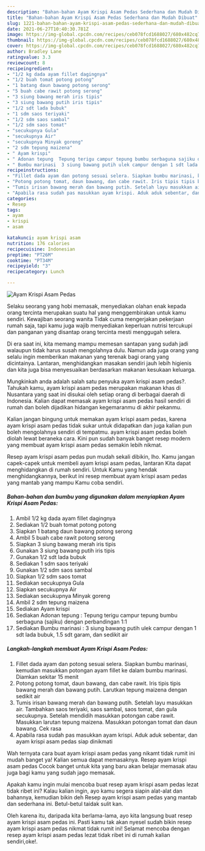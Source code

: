 ```yaml
---
description: "Bahan-bahan Ayam Krispi Asam Pedas Sederhana dan Mudah Dibuat"
title: "Bahan-bahan Ayam Krispi Asam Pedas Sederhana dan Mudah Dibuat"
slug: 1221-bahan-bahan-ayam-krispi-asam-pedas-sederhana-dan-mudah-dibuat
date: 2021-06-27T10:40:30.781Z
image: https://img-global.cpcdn.com/recipes/ceb078fcd1688027/680x482cq70/ayam-krispi-asam-pedas-foto-resep-utama.jpg
thumbnail: https://img-global.cpcdn.com/recipes/ceb078fcd1688027/680x482cq70/ayam-krispi-asam-pedas-foto-resep-utama.jpg
cover: https://img-global.cpcdn.com/recipes/ceb078fcd1688027/680x482cq70/ayam-krispi-asam-pedas-foto-resep-utama.jpg
author: Bradley Lane
ratingvalue: 3.3
reviewcount: 8
recipeingredient:
- "1/2 kg dada ayam fillet dagingnya"
- "1/2 buah tomat potong potong"
- "1 batang daun bawang potong serong"
- "5 buah cabe rawit potong serong"
- "3 siung bawang merah iris tipis"
- "3 siung bawang putih iris tipis"
- "1/2 sdt lada bubuk"
- "1 sdm saos teriyaki"
- "1/2 sdm saos sambal"
- "1/2 sdm saos tomat"
- "secukupnya Gula"
- "secukupnya Air"
- "secukupnya Minyak goreng"
- "2 sdm tepung maizena"
- " Ayam krispi"
- " Adonan tepung  Tepung terigu campur tepung bumbu serbaguna sajiku dengan perbandingan 11"
- " Bumbu marinasi  3 siung bawang putih ulek campur dengan 1 sdt lada bubuk 15 sdt garam dan sedikit air"
recipeinstructions:
- "Fillet dada ayam dan potong sesuai selera. Siapkan bumbu marinasi, kemudian masukkan potongan ayam fillet ke dalam bumbu marinasi. Diamkan sekitar 15 menit"
- "Potong potong tomat, daun bawang, dan cabe rawit. Iris tipis tipis bawang merah dan bawang putih. Larutkan tepung maizena dengan sedikit air"
- "Tumis irisan bawang merah dan bawang putih. Setelah layu masukkan air. Tambahkan saos teriyaki, saos sambal, saos tomat, dan gula secukupnya. Setelah mendidih masukkan potongan cabe rawit. Masukkan larutan tepung maizena. Masukkan potongan tomat dan daun bawang. Cek rasa"
- "Apabila rasa sudah pas masukkan ayam krispi. Aduk aduk sebentar, dan ayam krispi asam pedas siap dinikmati"
categories:
- Resep
tags:
- ayam
- krispi
- asam

katakunci: ayam krispi asam 
nutrition: 176 calories
recipecuisine: Indonesian
preptime: "PT26M"
cooktime: "PT34M"
recipeyield: "3"
recipecategory: Lunch

---
```



![Ayam Krispi Asam Pedas](https://img-global.cpcdn.com/recipes/ceb078fcd1688027/680x482cq70/ayam-krispi-asam-pedas-foto-resep-utama.jpg)

Selaku seorang yang hobi memasak, menyediakan olahan enak kepada orang tercinta merupakan suatu hal yang menggembirakan untuk kamu sendiri. Kewajiban seorang  wanita Tidak cuma mengerjakan pekerjaan rumah saja, tapi kamu juga wajib menyediakan keperluan nutrisi tercukupi dan panganan yang disantap orang tercinta mesti menggugah selera.

Di era  saat ini, kita memang mampu memesan santapan yang sudah jadi walaupun tidak harus susah mengolahnya dulu. Namun ada juga orang yang selalu ingin memberikan makanan yang terenak bagi orang yang dicintainya. Lantaran, menghidangkan masakan sendiri jauh lebih higienis dan kita juga bisa menyesuaikan berdasarkan makanan kesukaan keluarga. 



Mungkinkah anda adalah salah satu penyuka ayam krispi asam pedas?. Tahukah kamu, ayam krispi asam pedas merupakan makanan khas di Nusantara yang saat ini disukai oleh setiap orang di berbagai daerah di Indonesia. Kalian dapat memasak ayam krispi asam pedas hasil sendiri di rumah dan boleh dijadikan hidangan kegemaranmu di akhir pekanmu.

Kalian jangan bingung untuk memakan ayam krispi asam pedas, karena ayam krispi asam pedas tidak sukar untuk didapatkan dan juga kalian pun boleh mengolahnya sendiri di tempatmu. ayam krispi asam pedas boleh diolah lewat beraneka cara. Kini pun sudah banyak banget resep modern yang membuat ayam krispi asam pedas semakin lebih nikmat.

Resep ayam krispi asam pedas pun mudah sekali dibikin, lho. Kamu jangan capek-capek untuk membeli ayam krispi asam pedas, lantaran Kita dapat menghidangkan di rumah sendiri. Untuk Kamu yang hendak menghidangkannya, berikut ini resep membuat ayam krispi asam pedas yang mantab yang mampu Kamu coba sendiri.

<!--inarticleads1-->

##### Bahan-bahan dan bumbu yang digunakan dalam menyiapkan Ayam Krispi Asam Pedas:

1. Ambil 1/2 kg dada ayam fillet dagingnya
1. Sediakan 1/2 buah tomat potong potong
1. Siapkan 1 batang daun bawang potong serong
1. Ambil 5 buah cabe rawit potong serong
1. Siapkan 3 siung bawang merah iris tipis
1. Gunakan 3 siung bawang putih iris tipis
1. Gunakan 1/2 sdt lada bubuk
1. Sediakan 1 sdm saos teriyaki
1. Gunakan 1/2 sdm saos sambal
1. Siapkan 1/2 sdm saos tomat
1. Sediakan secukupnya Gula
1. Siapkan secukupnya Air
1. Sediakan secukupnya Minyak goreng
1. Ambil 2 sdm tepung maizena
1. Sediakan  Ayam krispi
1. Sediakan  Adonan tepung : Tepung terigu campur tepung bumbu serbaguna (sajiku) dengan perbandingan 1:1
1. Sediakan  Bumbu marinasi : 3 siung bawang putih ulek campur dengan 1 sdt lada bubuk, 1.5 sdt garam, dan sedikit air




<!--inarticleads2-->

##### Langkah-langkah membuat Ayam Krispi Asam Pedas:

1. Fillet dada ayam dan potong sesuai selera. Siapkan bumbu marinasi, kemudian masukkan potongan ayam fillet ke dalam bumbu marinasi. Diamkan sekitar 15 menit
1. Potong potong tomat, daun bawang, dan cabe rawit. Iris tipis tipis bawang merah dan bawang putih. Larutkan tepung maizena dengan sedikit air
1. Tumis irisan bawang merah dan bawang putih. Setelah layu masukkan air. Tambahkan saos teriyaki, saos sambal, saos tomat, dan gula secukupnya. Setelah mendidih masukkan potongan cabe rawit. Masukkan larutan tepung maizena. Masukkan potongan tomat dan daun bawang. Cek rasa
1. Apabila rasa sudah pas masukkan ayam krispi. Aduk aduk sebentar, dan ayam krispi asam pedas siap dinikmati




Wah ternyata cara buat ayam krispi asam pedas yang nikamt tidak rumit ini mudah banget ya! Kalian semua dapat memasaknya. Resep ayam krispi asam pedas Cocok banget untuk kita yang baru akan belajar memasak atau juga bagi kamu yang sudah jago memasak.

Apakah kamu ingin mulai mencoba buat resep ayam krispi asam pedas lezat tidak ribet ini? Kalau kalian ingin, ayo kamu segera siapin alat-alat dan bahannya, kemudian bikin deh Resep ayam krispi asam pedas yang mantab dan sederhana ini. Betul-betul taidak sulit kan. 

Oleh karena itu, daripada kita berlama-lama, ayo kita langsung buat resep ayam krispi asam pedas ini. Pasti kamu tak akan nyesel sudah bikin resep ayam krispi asam pedas nikmat tidak rumit ini! Selamat mencoba dengan resep ayam krispi asam pedas lezat tidak ribet ini di rumah kalian sendiri,oke!.

